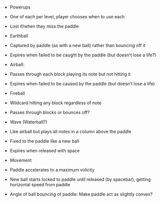 * Powerups
 * One of each per level, player chooses when to use each
 * Lost if/when they miss the paddle
 * Earthball
  * Captured by paddle (as with a new ball) rather than bouncing off it
  * Expires when failed to be caught by the paddle (but doesn't lose a life?)
 * Airball:
  * Passes through each block playing its note but not hitting it
  * Expires when failed to be caused by the paddle (but doesn't lose a life)
 * Fireball
  * Wildcard hitting any block regardless of note
  * Passes through blocks or bounces off?
 * Wave (Waterball?)
  * Like airball but plays all notes in a column above the paddle
  * Fixed to the paddle like a new ball
  * Expires when released with space

* Movement
 * Paddle accelerates to a maximum volicity
 * New ball starts locked to paddle until released (by spacebar), getting horizontal speed from paddle
 * Angle of ball bouncing of paddle: Make paddle act as slightly convex?

